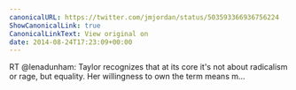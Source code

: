 ```yaml
---
canonicalURL: https://twitter.com/jmjordan/status/503593366936756224
ShowCanonicalLink: true
CanonicalLinkText: View original on
date: 2014-08-24T17:23:09+00:00
---
```

RT @lenadunham: Taylor recognizes that at its core it's not about radicalism or rage, but equality. Her willingness to own the term means m…